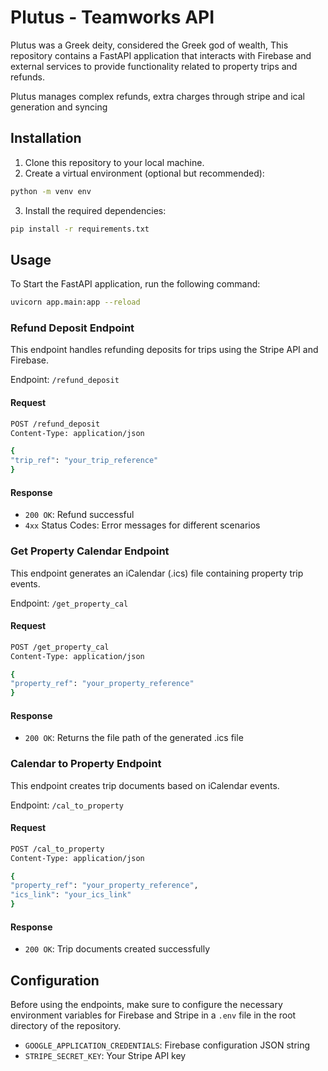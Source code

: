 # Plutus - Teamworks API

Plutus was a Greek deity, considered the Greek god of wealth, This repository contains a FastAPI application that interacts with Firebase and external services to provide functionality related to property trips and refunds.

Plutus manages complex refunds, extra charges through stripe and ical generation and syncing

## Installation

1. Clone this repository to your local machine.
2. Create a virtual environment (optional but recommended):
```bash
python -m venv env
```
3. Install the required dependencies:
```bash
pip install -r requirements.txt
```

## Usage

To Start the FastAPI application, run the following command:
```bash
uvicorn app.main:app --reload
```

### Refund Deposit Endpoint

This endpoint handles refunding deposits for trips using the Stripe API and Firebase.

Endpoint: `/refund_deposit`

#### Request

```bash
POST /refund_deposit
Content-Type: application/json

{
"trip_ref": "your_trip_reference"
}
```

#### Response

- `200 OK`: Refund successful
- `4xx` Status Codes: Error messages for different scenarios

### Get Property Calendar Endpoint

This endpoint generates an iCalendar (.ics) file containing property trip events.

Endpoint: `/get_property_cal`

#### Request

```bash
POST /get_property_cal
Content-Type: application/json

{
"property_ref": "your_property_reference"
}
```

#### Response

- `200 OK`: Returns the file path of the generated .ics file

### Calendar to Property Endpoint

This endpoint creates trip documents based on iCalendar events.

Endpoint: `/cal_to_property`

#### Request

```bash
POST /cal_to_property
Content-Type: application/json

{
"property_ref": "your_property_reference",
"ics_link": "your_ics_link"
}
```

#### Response

- `200 OK`: Trip documents created successfully

## Configuration

Before using the endpoints, make sure to configure the necessary environment variables for Firebase and Stripe in a `.env` file in the root directory of the repository.

- `GOOGLE_APPLICATION_CREDENTIALS`: Firebase configuration JSON string
- `STRIPE_SECRET_KEY`: Your Stripe API key

